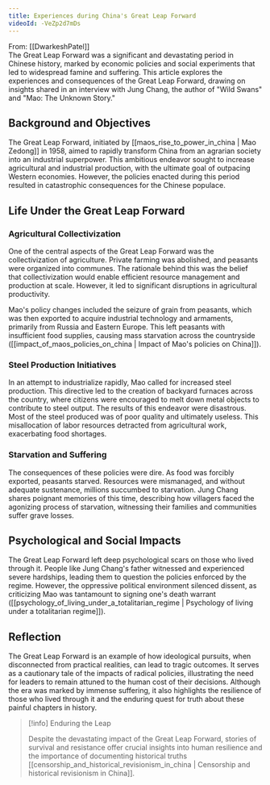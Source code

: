 ```yaml
---
title: Experiences during China's Great Leap Forward
videoId: -VeZp2d7mDs
---
```


From: [[DwarkeshPatel]] <br/> 
The Great Leap Forward was a significant and devastating period in Chinese history, marked by economic policies and social experiments that led to widespread famine and suffering. This article explores the experiences and consequences of the Great Leap Forward, drawing on insights shared in an interview with Jung Chang, the author of "Wild Swans" and "Mao: The Unknown Story."

## Background and Objectives

The Great Leap Forward, initiated by [[maos_rise_to_power_in_china | Mao Zedong]] in 1958, aimed to rapidly transform China from an agrarian society into an industrial superpower. This ambitious endeavor sought to increase agricultural and industrial production, with the ultimate goal of outpacing Western economies. However, the policies enacted during this period resulted in catastrophic consequences for the Chinese populace.

## Life Under the Great Leap Forward

### Agricultural Collectivization

One of the central aspects of the Great Leap Forward was the collectivization of agriculture. Private farming was abolished, and peasants were organized into communes. The rationale behind this was the belief that collectivization would enable efficient resource management and production at scale. However, it led to significant disruptions in agricultural productivity.

Mao's policy changes included the seizure of grain from peasants, which was then exported to acquire industrial technology and armaments, primarily from Russia and Eastern Europe. This left peasants with insufficient food supplies, causing mass starvation across the countryside ([[impact_of_maos_policies_on_china | Impact of Mao's policies on China]]).

### Steel Production Initiatives

In an attempt to industrialize rapidly, Mao called for increased steel production. This directive led to the creation of backyard furnaces across the country, where citizens were encouraged to melt down metal objects to contribute to steel output. The results of this endeavor were disastrous. Most of the steel produced was of poor quality and ultimately useless. This misallocation of labor resources detracted from agricultural work, exacerbating food shortages.

### Starvation and Suffering

The consequences of these policies were dire. As food was forcibly exported, peasants starved. Resources were mismanaged, and without adequate sustenance, millions succumbed to starvation. Jung Chang shares poignant memories of this time, describing how villagers faced the agonizing process of starvation, witnessing their families and communities suffer grave losses.

## Psychological and Social Impacts

The Great Leap Forward left deep psychological scars on those who lived through it. People like Jung Chang's father witnessed and experienced severe hardships, leading them to question the policies enforced by the regime. However, the oppressive political environment silenced dissent, as criticizing Mao was tantamount to signing one's death warrant ([[psychology_of_living_under_a_totalitarian_regime | Psychology of living under a totalitarian regime]]).

## Reflection

The Great Leap Forward is an example of how ideological pursuits, when disconnected from practical realities, can lead to tragic outcomes. It serves as a cautionary tale of the impacts of radical policies, illustrating the need for leaders to remain attuned to the human cost of their decisions. Although the era was marked by immense suffering, it also highlights the resilience of those who lived through it and the enduring quest for truth about these painful chapters in history.

> [!info] Enduring the Leap
> 
> Despite the devastating impact of the Great Leap Forward, stories of survival and resistance offer crucial insights into human resilience and the importance of documenting historical truths [[censorship_and_historical_revisionism_in_china | Censorship and historical revisionism in China]].